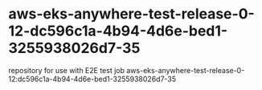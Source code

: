 # aws-eks-anywhere-test-release-0-12-dc596c1a-4b94-4d6e-bed1-3255938026d7-35
repository for use with E2E test job aws-eks-anywhere-test-release-0-12:dc596c1a-4b94-4d6e-bed1-3255938026d7-35
